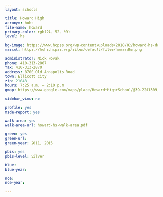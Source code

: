 ```yaml
---
layout: schools

title: Howard High
acronym: hohs
file-name: howard
primary-color: rgb(24, 52, 99)
level: hs

bg-image: https://www.hcpss.org/wp-content/uploads/2018/02/howard-hs-dance-program-performance.jpg
mascot: https://hohs.hcpss.org/sites/default/files/howardhs.png

administrator: Nick Novak
phone: 410-313-2867
fax: 410-313-2870
address: 8700 Old Annapolis Road
town: Ellicott City
zip: 21043
hours: 7:25 a.m. – 2:10 p.m.
gmap: https://www.google.com/maps/place/Howard+High+School/@39.2261309,-76.8153953,15.86z/data=!4m2!3m1!1s0x89b7e01cbb9fce7f:0xe1cbfc15350a797f?hl=en

sidebar_view: no

profile: yes
msde-report: yes

walk-area: yes
walk-area-url: howard-hs-walk-area.pdf

green: yes
green-url:
green-year: 2011, 2015

pbis: yes
pbis-level: Silver

blue: 
blue-year: 

nce:
nce-year:

---
```

